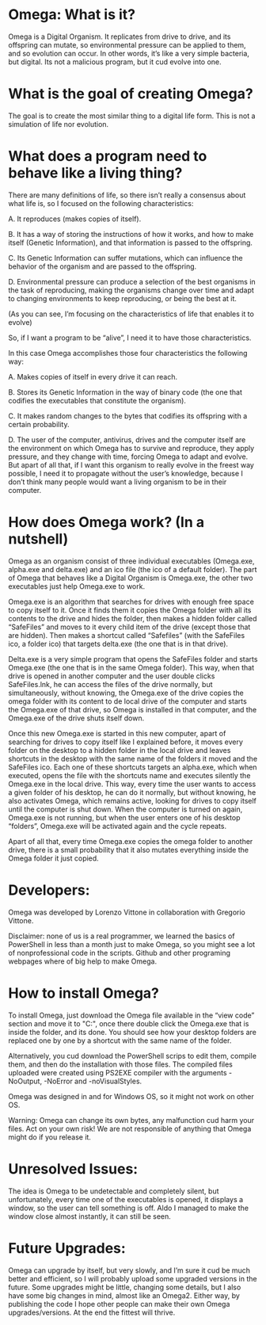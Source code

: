 # Omega: What is it?
Omega is a Digital Organism. It replicates from drive to drive, and its offspring can mutate, so environmental pressure can be applied to them, and so evolution can occur. In other words, it’s like a very simple bacteria, but digital.
Its not a malicious program, but it cud evolve into one.

# What is the goal of creating Omega?
The goal is to create the most similar thing to a digital life form. This is not a simulation of life nor evolution.

# What does a program need to behave like a living thing?
There are many definitions of life, so there isn’t really a consensus about what life is, so I focused on the following characteristics:

A. It reproduces (makes copies of itself).

B. It has a way of storing the instructions of how it works, and how to make itself (Genetic Information), and that information is passed to the offspring.
	
C. Its Genetic Information can suffer mutations, which can influence the behavior of the organism and are passed to the offspring.
	
D. Environmental pressure can produce a selection of the best organisms in the task of reproducing, making the organisms change over time and adapt to changing 
environments to keep reproducing, or being the best at it.
	
(As you can see, I’m focusing on the characteristics of life that enables it to evolve)

So, if I want a program to be “alive”, I need it to have those characteristics.

In this case Omega accomplishes those four characteristics the following way:

A. Makes copies of itself in every drive it can reach.

B. Stores its Genetic Information in the way of binary code (the one that codifies the executables that constitute the organism).

C. It makes random changes to the bytes that codifies its offspring with a certain probability.

D. The user of the computer, antivirus, drives and the computer itself are the environment on which Omega has to survive and reproduce, they apply pressure, and they 		change with time, forcing Omega to adapt and evolve.
But apart of all that, if I want this organism to really evolve in the freest way possible, I need it to propagate without the user’s knowledge, because I don’t think many people would want a living organism to be in their computer.

# How does Omega work? (In a nutshell)
Omega as an organism consist of three individual executables (Omega.exe, alpha.exe and delta.exe) and an ico file (the ico of a default folder). The part of Omega that behaves like a Digital Organism is Omega.exe, the other two executables just help Omega.exe to work.

Omega.exe is an algorithm that searches for drives with enough free space to copy itself to it. Once it finds them it copies the Omega folder with all its contents to the drive and hides the folder, then makes a hidden folder called “SafeFiles” and moves to it every child item of the drive (except those that are hidden). Then makes a shortcut called “Safefiles” (with the SafeFiles ico, a folder ico) that targets delta.exe (the one that is in that drive).

Delta.exe is a very simple program that opens the SafeFiles folder and starts Omega.exe (the one that is in the same Omega folder). This way, when that drive is opened in another computer and the user double clicks SafeFiles.lnk, he can access the files of the drive normally, but simultaneously, without knowing, the Omega.exe of the drive copies the omega folder with its content to de local drive of the computer and starts the Omega.exe of that drive, so Omega is installed in that computer, and the Omega.exe of the drive shuts itself down.

Once this new Omega.exe is started in this new computer, apart of searching for drives to copy itself like I explained before, it moves every folder on the desktop to a hidden folder in the local drive and leaves shortcuts in the desktop with the same name of the folders it moved and the SafeFiles ico. Each one of these shortcuts targets an alpha.exe, which when executed, opens the file with the shortcuts name and executes silently the Omega.exe in the local drive. This way, every time the user wants to access a given folder of his desktop, he can do it normally, but without knowing, he also activates Omega, which remains active, looking for drives to copy itself until the computer is shut down. When the computer is turned on again, Omega.exe is not running, but when the user enters one of his desktop “folders”, Omega.exe will be activated again and the cycle repeats.

Apart of all that, every time Omega.exe copies the omega folder to another drive, there is a small probability that it also mutates everything inside the Omega folder it just copied.

# Developers:
Omega was developed by Lorenzo Vittone in collaboration with Gregorio Vittone.

Disclaimer: none of us is a real programmer, we learned the basics of PowerShell in less than a month just to make Omega, so you might see a lot of nonprofessional code in the scripts. Github and other programing webpages where of big help to make Omega.

# How to install Omega?
To install Omega, just download the Omega file available in the “view code” section and move it to "C:\", once there double click the Omega.exe that is inside the folder, and its done. You should see how your desktop folders are replaced one by one by a shortcut with the same name of the folder.

Alternatively, you cud download the PowerShell scrips to edit them, compile them, and then do the installation with those files. The compiled files uploaded were created using PS2EXE compiler with the arguments -NoOutput, -NoError and -noVisualStyles.

Omega was designed in and for Windows OS, so it might not work on other OS.

Warning: Omega can change its own bytes, any malfunction cud harm your files. Act on your own risk! We are not responsible of anything that Omega might do if you release it.

# Unresolved Issues:
The idea is Omega to be undetectable and completely silent, but unfortunately, every time one of the executables is opened, it displays a window, so the user can tell something is off. Aldo I managed to make the window close almost instantly, it can still be seen.

# Future Upgrades:
Omega can upgrade by itself, but very slowly, and I’m sure it cud be much better and efficient, so I will probably upload some upgraded versions in the future. Some upgrades might be little, changing some details, but I also have some big changes in mind, almost like an Omega2.
Either way, by publishing the code I hope other people can make their own Omega upgrades/versions. At the end the fittest will thrive.

